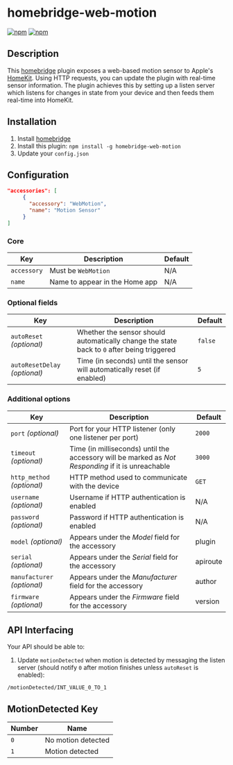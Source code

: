 # homebridge-web-motion

[![npm](https://img.shields.io/npm/v/homebridge-web-motion.svg)](https://www.npmjs.com/package/homebridge-web-motion) [![npm](https://img.shields.io/npm/dt/homebridge-web-motion.svg)](https://www.npmjs.com/package/homebridge-web-motion)

## Description

This [homebridge](https://github.com/nfarina/homebridge) plugin exposes a web-based motion sensor to Apple's [HomeKit](http://www.apple.com/ios/home/). Using HTTP requests, you can update the plugin with real-time sensor information. The plugin achieves this by setting up a listen server which listens for changes in state from your device and then feeds them real-time into HomeKit.

## Installation

1. Install [homebridge](https://github.com/nfarina/homebridge#installation-details)
2. Install this plugin: `npm install -g homebridge-web-motion`
3. Update your `config.json`

## Configuration

```json
"accessories": [
     {
       "accessory": "WebMotion",
       "name": "Motion Sensor"
     }
]
```

### Core
| Key | Description | Default |
| --- | --- | --- |
| `accessory` | Must be `WebMotion` | N/A |
| `name` | Name to appear in the Home app | N/A |

### Optional fields
| Key | Description | Default |
| --- | --- | --- |
| `autoReset` _(optional)_ | Whether the sensor should automatically change the state back to `0` after being triggered | `false` |
| `autoResetDelay` _(optional)_ | Time (in seconds) until the sensor will automatically reset (if enabled) | `5` |

### Additional options
| Key | Description | Default |
| --- | --- | --- |
| `port` _(optional)_ | Port for your HTTP listener (only one listener per port) | `2000` |
| `timeout` _(optional)_ | Time (in milliseconds) until the accessory will be marked as _Not Responding_ if it is unreachable | `3000` |
| `http_method` _(optional)_ | HTTP method used to communicate with the device | `GET` |
| `username` _(optional)_ | Username if HTTP authentication is enabled | N/A |
| `password` _(optional)_ | Password if HTTP authentication is enabled | N/A |
| `model` _(optional)_ | Appears under the _Model_ field for the accessory | plugin |
| `serial` _(optional)_ | Appears under the _Serial_ field for the accessory | apiroute |
| `manufacturer` _(optional)_ | Appears under the _Manufacturer_ field for the accessory | author |
| `firmware` _(optional)_ | Appears under the _Firmware_ field for the accessory | version |

## API Interfacing

Your API should be able to:

1. Update `motionDetected` when motion is detected by messaging the listen server (should notify `0` after motion finishes unless `autoReset` is enabled):
```
/motionDetected/INT_VALUE_0_TO_1
```

## MotionDetected Key

| Number | Name |
| --- | --- |
| `0` | No motion detected |
| `1` | Motion detected |

